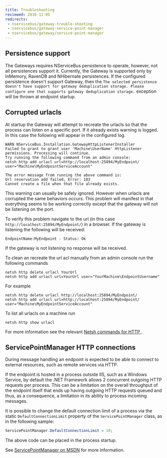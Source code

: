 ```yaml
---
title: Troubleshooting
reviewed: 2016-11-05
redirects:
 - nservicebus/gateway-trouble-shooting
 - nservicebus/gateway-service-point-manager
 - nservicebus/gateway/service-point-manager
---
```


## Persistence support

The Gateways requires NServiceBus persistence to operate, however, not all persistences support it. Currently, the Gateway is supported only by InMemory, RavenDB and NHibernate persistences. If the configured persistence doesn't support Gateway, then the `The selected persistence doesn't have support for gateway deduplication storage. Please configure one that supports gateway deduplication storage.` exception will be thrown at endpoint startup.


## Corrupted urlacls

At startup the Gateway will attempt to recreate the urlacls so that the process can listen on a specific port. If it already exists warning is logged. In this case the following will appear in the configured log.

```
WARN NServiceBus.Installation.GatewayHttpListenerInstaller
Failed to grant to grant user 'Machine\UserName' HttpListener permissions. Processing will continue.
Try running the following command from an admin console:
netsh http add urlacl url=http://localhost:25894/MyEndpoint/ user="Machine\MyEndpointServiceAccount"

The error message from running the above command is:
Url reservation add failed, Error: 183
Cannot create a file when that file already exists.
```

This warning can usually be safely ignored. However when urlacls are corrupted the same behaviors occurs. This problem will manifest in that everything seems to be working correctly except that the gateway will not be listening on the port.

To verify this problem navigate to the url (in this case `http://localhost:25894/MyEndpoint/`) in a browser. If the gateway is listening the following will be received:

```
EndpointName:MyEndpoint - Status: Ok
```

If the gateway is not listening no response will be received.

To clean an recreate the url acl manually from an admin console run the following commands

```dos
netsh http delete urlacl YourUrl
netsh http add urlacl url=YourUrl user="YourMachine\EndpointUsername"
```

For example

```dos
netsh http delete urlacl http://localhost:25894/MyEndpoint/
netsh http add urlacl url=http://localhost:25894/MyEndpoint/ user="Machine\MyEndpointServiceAccount"
```

To list all urlacls on a machine run

```dos
netsh http show urlacl
```

For more information see the relevant [Netsh commands for HTTP
](https://msdn.microsoft.com/en-us/library/windows/desktop/cc307236).


## ServicePointManager HTTP connections

During message handling an endpoint is expected to be able to connect to external resources, such as remote services via HTTP.

If the endpoint is hosted in a process outside IIS, such as a Windows Service, by default the .NET Framework allows 2 concurrent outgoing HTTP requests per process. This can be a limitation on the overall throughput of the endpoint itself that ends up having outgoing HTTP requests queued and thus, as a consequence, a limitation in its ability to process incoming messages.

It is possible to change the default connection limit of a process via the static `DefaultConnectionLimit` property of the `ServicePointManager` class, as in the following sample:

```cs
ServicePointManager.DefaultConnectionLimit = 10;
```

The above code can be placed in the process startup.

See [ServicePointManager on MSDN](https://msdn.microsoft.com/en-us/library/system.net.servicepointmanager.aspx) for more information.